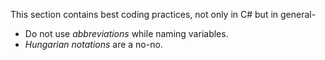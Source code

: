This section contains best coding practices, not only in C# but in general-
- Do not use *abbreviations* while naming variables.
- *Hungarian notations* are a no-no.
